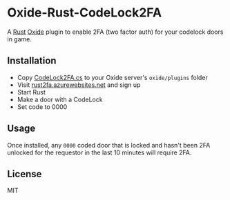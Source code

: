 
# Oxide-Rust-CodeLock2FA

A [Rust](http://playrust.com) [Oxide](http://oxidemod.org) plugin to enable 2FA (two factor auth) for your codelock doors in game.

## Installation

+ Copy [CodeLock2FA.cs](./CodeLock2FA.cs) to your Oxide server's `oxide/plugins` folder
+ Visit [rust2fa.azurewebsites.net](https://rust2fa.azurewebsites.net) and sign up
+ Start Rust
+ Make a door with a CodeLock
+ Set code to 0000

## Usage

Once installed, any `0000` coded door that is locked and hasn't been 2FA unlocked
for the requestor in the last 10 minutes will require 2FA.

## License

MIT